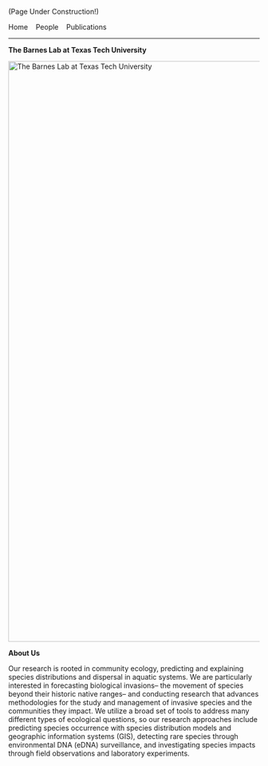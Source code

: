 <p class="auto-style1">(Page Under Construction!)</p>
<p>Home&nbsp;&nbsp;&nbsp; People&nbsp;&nbsp;&nbsp; Publications</p>
<hr />
<p class="auto-style2"><strong>The Barnes Lab at Texas Tech University</strong></p>
<p class="auto-style2">
<img alt="The Barnes Lab at Texas Tech University" height="1163" src="../OneDrive%20for%20Business%201/zMISC/Pictures/LabPic_Oct2019.jpg" width="1551" /></p>
<p class="auto-style3"><strong>About Us</strong></p>
<p>Our&nbsp;research is&nbsp;rooted in community ecology, predicting and explaining 
species distributions and dispersal in aquatic systems. We are&nbsp;particularly 
interested in forecasting biological invasions– the movement of species beyond 
their historic native ranges– and conducting research that advances 
methodologies for the study and management of invasive species and the 
communities they impact. We&nbsp;utilize a broad set of tools to address many 
different types of ecological questions, so our&nbsp;research approaches&nbsp;include 
predicting species occurrence with species distribution models and geographic 
information systems (GIS), detecting rare species through environmental DNA 
(eDNA) surveillance, and investigating species impacts through field 
observations and laboratory experiments. </p>

</body>

</html>
